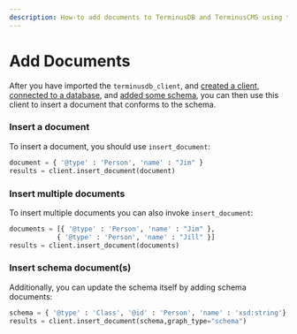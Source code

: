 ```yaml
---
description: How-to add documents to TerminusDB and TerminusCMS using the Python Client
---
```


# Add Documents

After you have imported the `terminusdb_client`, and [created a client](connect-with-the-python-client.md), [connected to a database](connect-to-a-database.md), and [added some schema](add-a-schema.md), you can then use this client to insert a document that conforms to the schema.

### Insert a document

To insert a document, you should use `insert_document`:

```python
document = { '@type' : 'Person', 'name' : "Jim" }
results = client.insert_document(document)
```

### Insert multiple documents

To insert multiple documents you can also invoke `insert_document`:

```python
documents = [{ '@type' : 'Person', 'name' : "Jim" },
            { '@type' : 'Person', 'name' : "Jill" }]
results = client.insert_document(documents)
```

### Insert schema document(s)

Additionally, you can update the schema itself by adding schema documents:

```python
schema = { '@type' : 'Class', '@id' : 'Person', 'name' : 'xsd:string'}
results = client.insert_document(schema,graph_type="schema")
```
